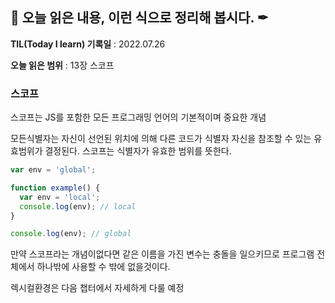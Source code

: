 ## 📕 오늘 읽은 내용, 이런 식으로 정리해 봅시다. ✒

**TIL(Today I learn) 기록일** : 2022.07.26

**오늘 읽은 범위** : 13장 스코프

### 스코프

스코프는 JS를 포함한 모든 프로그래밍 언어의 기본적이며 중요한 개념

모든식별자는 자신이 선언된 위치에 의해 다른 코드가 식별자 자신을 참조할 수 있는 유효범위가 결정된다.
스코프는 식별자가 유효한 범위를 뜻한다.

```js
var env = 'global';

function example() {
  var env = 'local';
  console.log(env); // local
}

console.log(env); // global
```

만약 스코프라는 개념이없다면 같은 이름을 가진 변수는 충돌을 일으키므로 프로그램 전체에서 하나밖에 사용할 수 밖에 없을것이다.

렉시컬환경은 다음 챕터에서 자세하게 다룰 예정
